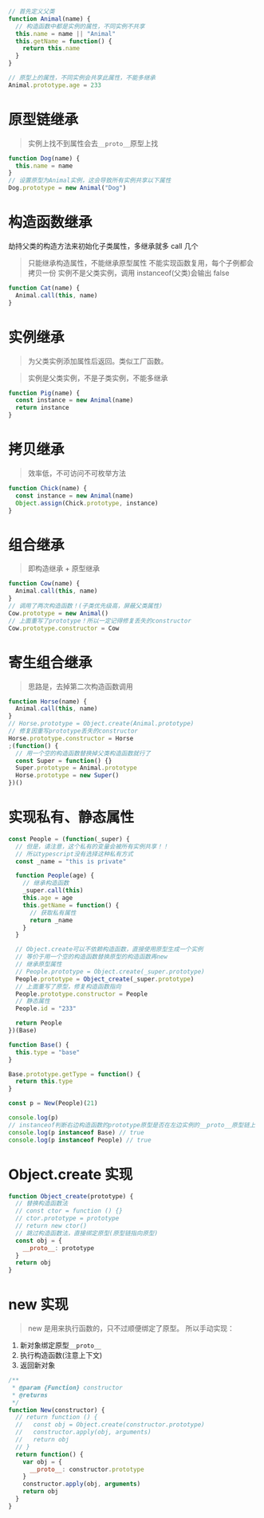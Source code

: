 ```js
// 首先定义父类
function Animal(name) {
  // 构造函数中都是实例的属性，不同实例不共享
  this.name = name || "Animal"
  this.getName = function() {
    return this.name
  }
}

// 原型上的属性，不同实例会共享此属性，不能多继承
Animal.prototype.age = 233
```

# 原型链继承

> 实例上找不到属性会去`__proto__`原型上找

```js
function Dog(name) {
  this.name = name
}
// 设置原型为Animal实例，这会导致所有实例共享以下属性
Dog.prototype = new Animal("Dog")
```

# 构造函数继承

劫持父类的构造方法来初始化子类属性，多继承就多 call 几个

> 只能继承构造属性，不能继承原型属性
> 不能实现函数复用，每个子例都会拷贝一份
> 实例不是父类实例，调用 instanceof(父类)会输出 false

```js
function Cat(name) {
  Animal.call(this, name)
}
```

# 实例继承

> 为父类实例添加属性后返回。类似工厂函数。

> 实例是父类实例，不是子类实例，不能多继承

```js
function Pig(name) {
  const instance = new Animal(name)
  return instance
}
```

# 拷贝继承

> 效率低，不可访问不可枚举方法

```js
function Chick(name) {
  const instance = new Animal(name)
  Object.assign(Chick.prototype, instance)
}
```

# 组合继承

> 即构造继承 + 原型继承

```js
function Cow(name) {
  Animal.call(this, name)
}
// 调用了两次构造函数！(子类优先级高，屏蔽父类属性)
Cow.prototype = new Animal()
// 上面重写了prototype！所以一定记得修复丢失的constructor
Cow.prototype.constructor = Cow
```

# 寄生组合继承

> 思路是，去掉第二次构造函数调用

```js
function Horse(name) {
  Animal.call(this, name)
}
// Horse.prototype = Object.create(Animal.prototype)
// 修复因重写prototype丢失的constructor
Horse.prototype.constructor = Horse
;(function() {
  // 用一个空的构造函数替换掉父类构造函数就行了
  const Super = function() {}
  Super.prototype = Animal.prototype
  Horse.prototype = new Super()
})()
```

# 实现私有、静态属性

```js
const People = (function(_super) {
  // 但是，请注意，这个私有的变量会被所有实例共享！！
  // 所以typescript没有选择这种私有方式
  const _name = "this is private"

  function People(age) {
    // 继承构造函数
    _super.call(this)
    this.age = age
    this.getName = function() {
      // 获取私有属性
      return _name
    }
  }

  // Object.create可以不依赖构造函数，直接使用原型生成一个实例
  // 等价于用一个空的构造函数替换原型的构造函数再new
  // 继承原型属性
  // People.prototype = Object.create(_super.prototype)
  People.prototype = Object_create(_super.prototype)
  // 上面重写了原型，修复构造函数指向
  People.prototype.constructor = People
  // 静态属性
  People.id = "233"

  return People
})(Base)

function Base() {
  this.type = "base"
}

Base.prototype.getType = function() {
  return this.type
}

const p = New(People)(21)

console.log(p)
// instanceof判断右边构造函数的prototype原型是否在左边实例的__proto__原型链上
console.log(p instanceof Base) // true
console.log(p instanceof People) // true
```

# Object.create 实现

```js
function Object_create(prototype) {
  // 替换构造函数法
  // const ctor = function () {}
  // ctor.prototype = prototype
  // return new ctor()
  // 跳过构造函数法，直接绑定原型(原型链指向原型)
  const obj = {
    __proto__: prototype
  }
  return obj
}
```

# new 实现

> new 是用来执行函数的，只不过顺便绑定了原型。
> 所以手动实现：

1. 新对象绑定原型`__proto__`
2. 执行构造函数(注意上下文)
3. 返回新对象

```js
/**
 * @param {Function} constructor
 * @returns
 */
function New(constructor) {
  // return function () {
  //   const obj = Object.create(constructor.prototype)
  //   constructor.apply(obj, arguments)
  //   return obj
  // }
  return function() {
    var obj = {
      __proto__: constructor.prototype
    }
    constructor.apply(obj, arguments)
    return obj
  }
}
```
